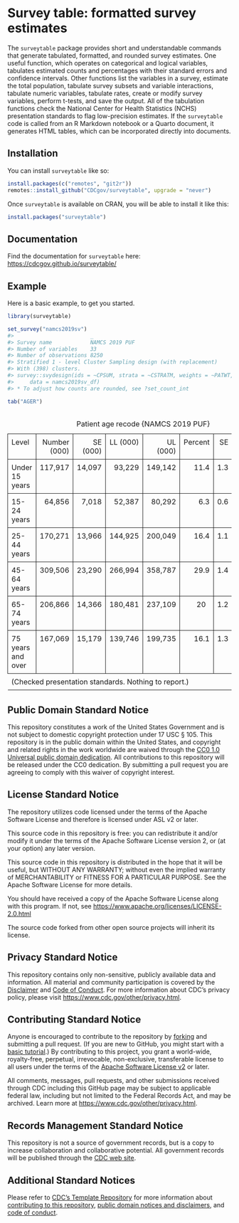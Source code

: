 
<!-- README.md is generated from README.Rmd. Please edit that file -->

# Survey table: formatted survey estimates

<!-- badges: start -->
<!-- badges: end -->

The `surveytable` package provides short and understandable commands
that generate tabulated, formatted, and rounded survey estimates. One
useful function, which operates on categorical and logical variables,
tabulates estimated counts and percentages with their standard errors
and confidence intervals. Other functions list the variables in a
survey, estimate the total population, tabulate survey subsets and
variable interactions, tabulate numeric variables, tabulate rates,
create or modify survey variables, perform t-tests, and save the output.
All of the tabulation functions check the National Center for Health
Statistics (NCHS) presentation standards to flag low-precision
estimates. If the `surveytable` code is called from an R Markdown
notebook or a Quarto document, it generates HTML tables, which can be
incorporated directly into documents.

## Installation

You can install `surveytable` like so:

``` r
install.packages(c("remotes", "git2r"))
remotes::install_github("CDCgov/surveytable", upgrade = "never")
```

Once `surveytable` is available on CRAN, you will be able to install it
like this:

``` r
install.packages("surveytable")
```

## Documentation

Find the documentation for `surveytable` here:
<https://cdcgov.github.io/surveytable/>

## Example

Here is a basic example, to get you started.

``` r
library(surveytable)
```

``` r
set_survey("namcs2019sv")
#>                        _             
#> Survey name            NAMCS 2019 PUF
#> Number of variables    33            
#> Number of observations 8250          
#> Stratified 1 - level Cluster Sampling design (with replacement)
#> With (398) clusters.
#> survey::svydesign(ids = ~CPSUM, strata = ~CSTRATM, weights = ~PATWT, 
#>     data = namcs2019sv_df)
#> * To adjust how counts are rounded, see ?set_count_int
```

``` r
tab("AGER")
```

<table class="huxtable" style="border-collapse: collapse; border: 0px; margin-bottom: 2em; margin-top: 2em; ; margin-left: auto; margin-right: auto;  " id="tab:unnamed-chunk-4">
<caption style="caption-side: top; text-align: center;">
Patient age recode {NAMCS 2019 PUF}
</caption>
<col>
<col>
<col>
<col>
<col>
<col>
<col>
<col>
<col>
<tr>
<th style="vertical-align: top; text-align: left; white-space: normal; border-style: solid solid solid solid; border-width: 0.4pt 0.4pt 0.4pt 0.4pt;    padding: 6pt 6pt 6pt 6pt; font-weight: normal;">
Level
</th>
<th style="vertical-align: top; text-align: right; white-space: normal; border-style: solid solid solid solid; border-width: 0.4pt 0.4pt 0.4pt 0.4pt;    padding: 6pt 6pt 6pt 6pt; font-weight: normal;">
Number (000)
</th>
<th style="vertical-align: top; text-align: right; white-space: normal; border-style: solid solid solid solid; border-width: 0.4pt 0.4pt 0.4pt 0.4pt;    padding: 6pt 6pt 6pt 6pt; font-weight: normal;">
SE (000)
</th>
<th style="vertical-align: top; text-align: right; white-space: normal; border-style: solid solid solid solid; border-width: 0.4pt 0.4pt 0.4pt 0.4pt;    padding: 6pt 6pt 6pt 6pt; font-weight: normal;">
LL (000)
</th>
<th style="vertical-align: top; text-align: right; white-space: normal; border-style: solid solid solid solid; border-width: 0.4pt 0.4pt 0.4pt 0.4pt;    padding: 6pt 6pt 6pt 6pt; font-weight: normal;">
UL (000)
</th>
<th style="vertical-align: top; text-align: right; white-space: normal; border-style: solid solid solid solid; border-width: 0.4pt 0.4pt 0.4pt 0.4pt;    padding: 6pt 6pt 6pt 6pt; font-weight: normal;">
Percent
</th>
<th style="vertical-align: top; text-align: right; white-space: normal; border-style: solid solid solid solid; border-width: 0.4pt 0.4pt 0.4pt 0.4pt;    padding: 6pt 6pt 6pt 6pt; font-weight: normal;">
SE
</th>
<th style="vertical-align: top; text-align: right; white-space: normal; border-style: solid solid solid solid; border-width: 0.4pt 0.4pt 0.4pt 0.4pt;    padding: 6pt 6pt 6pt 6pt; font-weight: normal;">
LL
</th>
<th style="vertical-align: top; text-align: right; white-space: normal; border-style: solid solid solid solid; border-width: 0.4pt 0.4pt 0.4pt 0.4pt;    padding: 6pt 6pt 6pt 6pt; font-weight: normal;">
UL
</th>
</tr>
<tr>
<td style="vertical-align: top; text-align: left; white-space: normal; border-style: solid solid solid solid; border-width: 0.4pt 0.4pt 0.4pt 0.4pt;    padding: 6pt 6pt 6pt 6pt; font-weight: normal;">
Under 15 years
</td>
<td style="vertical-align: top; text-align: right; white-space: normal; border-style: solid solid solid solid; border-width: 0.4pt 0.4pt 0.4pt 0.4pt;    padding: 6pt 6pt 6pt 6pt; font-weight: normal;">
117,917
</td>
<td style="vertical-align: top; text-align: right; white-space: normal; border-style: solid solid solid solid; border-width: 0.4pt 0.4pt 0.4pt 0.4pt;    padding: 6pt 6pt 6pt 6pt; font-weight: normal;">
14,097
</td>
<td style="vertical-align: top; text-align: right; white-space: normal; border-style: solid solid solid solid; border-width: 0.4pt 0.4pt 0.4pt 0.4pt;    padding: 6pt 6pt 6pt 6pt; font-weight: normal;">
93,229
</td>
<td style="vertical-align: top; text-align: right; white-space: normal; border-style: solid solid solid solid; border-width: 0.4pt 0.4pt 0.4pt 0.4pt;    padding: 6pt 6pt 6pt 6pt; font-weight: normal;">
149,142
</td>
<td style="vertical-align: top; text-align: right; white-space: normal; border-style: solid solid solid solid; border-width: 0.4pt 0.4pt 0.4pt 0.4pt;    padding: 6pt 6pt 6pt 6pt; font-weight: normal;">
11.4
</td>
<td style="vertical-align: top; text-align: right; white-space: normal; border-style: solid solid solid solid; border-width: 0.4pt 0.4pt 0.4pt 0.4pt;    padding: 6pt 6pt 6pt 6pt; font-weight: normal;">
1.3
</td>
<td style="vertical-align: top; text-align: right; white-space: normal; border-style: solid solid solid solid; border-width: 0.4pt 0.4pt 0.4pt 0.4pt;    padding: 6pt 6pt 6pt 6pt; font-weight: normal;">
8.9
</td>
<td style="vertical-align: top; text-align: right; white-space: normal; border-style: solid solid solid solid; border-width: 0.4pt 0.4pt 0.4pt 0.4pt;    padding: 6pt 6pt 6pt 6pt; font-weight: normal;">
14.2
</td>
</tr>
<tr>
<td style="vertical-align: top; text-align: left; white-space: normal; border-style: solid solid solid solid; border-width: 0.4pt 0.4pt 0.4pt 0.4pt;    padding: 6pt 6pt 6pt 6pt; font-weight: normal;">
15-24 years
</td>
<td style="vertical-align: top; text-align: right; white-space: normal; border-style: solid solid solid solid; border-width: 0.4pt 0.4pt 0.4pt 0.4pt;    padding: 6pt 6pt 6pt 6pt; font-weight: normal;">
64,856
</td>
<td style="vertical-align: top; text-align: right; white-space: normal; border-style: solid solid solid solid; border-width: 0.4pt 0.4pt 0.4pt 0.4pt;    padding: 6pt 6pt 6pt 6pt; font-weight: normal;">
7,018
</td>
<td style="vertical-align: top; text-align: right; white-space: normal; border-style: solid solid solid solid; border-width: 0.4pt 0.4pt 0.4pt 0.4pt;    padding: 6pt 6pt 6pt 6pt; font-weight: normal;">
52,387
</td>
<td style="vertical-align: top; text-align: right; white-space: normal; border-style: solid solid solid solid; border-width: 0.4pt 0.4pt 0.4pt 0.4pt;    padding: 6pt 6pt 6pt 6pt; font-weight: normal;">
80,292
</td>
<td style="vertical-align: top; text-align: right; white-space: normal; border-style: solid solid solid solid; border-width: 0.4pt 0.4pt 0.4pt 0.4pt;    padding: 6pt 6pt 6pt 6pt; font-weight: normal;">
6.3
</td>
<td style="vertical-align: top; text-align: right; white-space: normal; border-style: solid solid solid solid; border-width: 0.4pt 0.4pt 0.4pt 0.4pt;    padding: 6pt 6pt 6pt 6pt; font-weight: normal;">
0.6
</td>
<td style="vertical-align: top; text-align: right; white-space: normal; border-style: solid solid solid solid; border-width: 0.4pt 0.4pt 0.4pt 0.4pt;    padding: 6pt 6pt 6pt 6pt; font-weight: normal;">
5.1
</td>
<td style="vertical-align: top; text-align: right; white-space: normal; border-style: solid solid solid solid; border-width: 0.4pt 0.4pt 0.4pt 0.4pt;    padding: 6pt 6pt 6pt 6pt; font-weight: normal;">
7.5
</td>
</tr>
<tr>
<td style="vertical-align: top; text-align: left; white-space: normal; border-style: solid solid solid solid; border-width: 0.4pt 0.4pt 0.4pt 0.4pt;    padding: 6pt 6pt 6pt 6pt; font-weight: normal;">
25-44 years
</td>
<td style="vertical-align: top; text-align: right; white-space: normal; border-style: solid solid solid solid; border-width: 0.4pt 0.4pt 0.4pt 0.4pt;    padding: 6pt 6pt 6pt 6pt; font-weight: normal;">
170,271
</td>
<td style="vertical-align: top; text-align: right; white-space: normal; border-style: solid solid solid solid; border-width: 0.4pt 0.4pt 0.4pt 0.4pt;    padding: 6pt 6pt 6pt 6pt; font-weight: normal;">
13,966
</td>
<td style="vertical-align: top; text-align: right; white-space: normal; border-style: solid solid solid solid; border-width: 0.4pt 0.4pt 0.4pt 0.4pt;    padding: 6pt 6pt 6pt 6pt; font-weight: normal;">
144,925
</td>
<td style="vertical-align: top; text-align: right; white-space: normal; border-style: solid solid solid solid; border-width: 0.4pt 0.4pt 0.4pt 0.4pt;    padding: 6pt 6pt 6pt 6pt; font-weight: normal;">
200,049
</td>
<td style="vertical-align: top; text-align: right; white-space: normal; border-style: solid solid solid solid; border-width: 0.4pt 0.4pt 0.4pt 0.4pt;    padding: 6pt 6pt 6pt 6pt; font-weight: normal;">
16.4
</td>
<td style="vertical-align: top; text-align: right; white-space: normal; border-style: solid solid solid solid; border-width: 0.4pt 0.4pt 0.4pt 0.4pt;    padding: 6pt 6pt 6pt 6pt; font-weight: normal;">
1.1
</td>
<td style="vertical-align: top; text-align: right; white-space: normal; border-style: solid solid solid solid; border-width: 0.4pt 0.4pt 0.4pt 0.4pt;    padding: 6pt 6pt 6pt 6pt; font-weight: normal;">
14.3
</td>
<td style="vertical-align: top; text-align: right; white-space: normal; border-style: solid solid solid solid; border-width: 0.4pt 0.4pt 0.4pt 0.4pt;    padding: 6pt 6pt 6pt 6pt; font-weight: normal;">
18.8
</td>
</tr>
<tr>
<td style="vertical-align: top; text-align: left; white-space: normal; border-style: solid solid solid solid; border-width: 0.4pt 0.4pt 0.4pt 0.4pt;    padding: 6pt 6pt 6pt 6pt; font-weight: normal;">
45-64 years
</td>
<td style="vertical-align: top; text-align: right; white-space: normal; border-style: solid solid solid solid; border-width: 0.4pt 0.4pt 0.4pt 0.4pt;    padding: 6pt 6pt 6pt 6pt; font-weight: normal;">
309,506
</td>
<td style="vertical-align: top; text-align: right; white-space: normal; border-style: solid solid solid solid; border-width: 0.4pt 0.4pt 0.4pt 0.4pt;    padding: 6pt 6pt 6pt 6pt; font-weight: normal;">
23,290
</td>
<td style="vertical-align: top; text-align: right; white-space: normal; border-style: solid solid solid solid; border-width: 0.4pt 0.4pt 0.4pt 0.4pt;    padding: 6pt 6pt 6pt 6pt; font-weight: normal;">
266,994
</td>
<td style="vertical-align: top; text-align: right; white-space: normal; border-style: solid solid solid solid; border-width: 0.4pt 0.4pt 0.4pt 0.4pt;    padding: 6pt 6pt 6pt 6pt; font-weight: normal;">
358,787
</td>
<td style="vertical-align: top; text-align: right; white-space: normal; border-style: solid solid solid solid; border-width: 0.4pt 0.4pt 0.4pt 0.4pt;    padding: 6pt 6pt 6pt 6pt; font-weight: normal;">
29.9
</td>
<td style="vertical-align: top; text-align: right; white-space: normal; border-style: solid solid solid solid; border-width: 0.4pt 0.4pt 0.4pt 0.4pt;    padding: 6pt 6pt 6pt 6pt; font-weight: normal;">
1.4
</td>
<td style="vertical-align: top; text-align: right; white-space: normal; border-style: solid solid solid solid; border-width: 0.4pt 0.4pt 0.4pt 0.4pt;    padding: 6pt 6pt 6pt 6pt; font-weight: normal;">
27.2
</td>
<td style="vertical-align: top; text-align: right; white-space: normal; border-style: solid solid solid solid; border-width: 0.4pt 0.4pt 0.4pt 0.4pt;    padding: 6pt 6pt 6pt 6pt; font-weight: normal;">
32.6
</td>
</tr>
<tr>
<td style="vertical-align: top; text-align: left; white-space: normal; border-style: solid solid solid solid; border-width: 0.4pt 0.4pt 0.4pt 0.4pt;    padding: 6pt 6pt 6pt 6pt; font-weight: normal;">
65-74 years
</td>
<td style="vertical-align: top; text-align: right; white-space: normal; border-style: solid solid solid solid; border-width: 0.4pt 0.4pt 0.4pt 0.4pt;    padding: 6pt 6pt 6pt 6pt; font-weight: normal;">
206,866
</td>
<td style="vertical-align: top; text-align: right; white-space: normal; border-style: solid solid solid solid; border-width: 0.4pt 0.4pt 0.4pt 0.4pt;    padding: 6pt 6pt 6pt 6pt; font-weight: normal;">
14,366
</td>
<td style="vertical-align: top; text-align: right; white-space: normal; border-style: solid solid solid solid; border-width: 0.4pt 0.4pt 0.4pt 0.4pt;    padding: 6pt 6pt 6pt 6pt; font-weight: normal;">
180,481
</td>
<td style="vertical-align: top; text-align: right; white-space: normal; border-style: solid solid solid solid; border-width: 0.4pt 0.4pt 0.4pt 0.4pt;    padding: 6pt 6pt 6pt 6pt; font-weight: normal;">
237,109
</td>
<td style="vertical-align: top; text-align: right; white-space: normal; border-style: solid solid solid solid; border-width: 0.4pt 0.4pt 0.4pt 0.4pt;    padding: 6pt 6pt 6pt 6pt; font-weight: normal;">
20  
</td>
<td style="vertical-align: top; text-align: right; white-space: normal; border-style: solid solid solid solid; border-width: 0.4pt 0.4pt 0.4pt 0.4pt;    padding: 6pt 6pt 6pt 6pt; font-weight: normal;">
1.2
</td>
<td style="vertical-align: top; text-align: right; white-space: normal; border-style: solid solid solid solid; border-width: 0.4pt 0.4pt 0.4pt 0.4pt;    padding: 6pt 6pt 6pt 6pt; font-weight: normal;">
17.6
</td>
<td style="vertical-align: top; text-align: right; white-space: normal; border-style: solid solid solid solid; border-width: 0.4pt 0.4pt 0.4pt 0.4pt;    padding: 6pt 6pt 6pt 6pt; font-weight: normal;">
22.5
</td>
</tr>
<tr>
<td style="vertical-align: top; text-align: left; white-space: normal; border-style: solid solid solid solid; border-width: 0.4pt 0.4pt 0.8pt 0.4pt;    padding: 6pt 6pt 6pt 6pt; font-weight: normal;">
75 years and over
</td>
<td style="vertical-align: top; text-align: right; white-space: normal; border-style: solid solid solid solid; border-width: 0.4pt 0.4pt 0.8pt 0.4pt;    padding: 6pt 6pt 6pt 6pt; font-weight: normal;">
167,069
</td>
<td style="vertical-align: top; text-align: right; white-space: normal; border-style: solid solid solid solid; border-width: 0.4pt 0.4pt 0.8pt 0.4pt;    padding: 6pt 6pt 6pt 6pt; font-weight: normal;">
15,179
</td>
<td style="vertical-align: top; text-align: right; white-space: normal; border-style: solid solid solid solid; border-width: 0.4pt 0.4pt 0.8pt 0.4pt;    padding: 6pt 6pt 6pt 6pt; font-weight: normal;">
139,746
</td>
<td style="vertical-align: top; text-align: right; white-space: normal; border-style: solid solid solid solid; border-width: 0.4pt 0.4pt 0.8pt 0.4pt;    padding: 6pt 6pt 6pt 6pt; font-weight: normal;">
199,735
</td>
<td style="vertical-align: top; text-align: right; white-space: normal; border-style: solid solid solid solid; border-width: 0.4pt 0.4pt 0.8pt 0.4pt;    padding: 6pt 6pt 6pt 6pt; font-weight: normal;">
16.1
</td>
<td style="vertical-align: top; text-align: right; white-space: normal; border-style: solid solid solid solid; border-width: 0.4pt 0.4pt 0.8pt 0.4pt;    padding: 6pt 6pt 6pt 6pt; font-weight: normal;">
1.3
</td>
<td style="vertical-align: top; text-align: right; white-space: normal; border-style: solid solid solid solid; border-width: 0.4pt 0.4pt 0.8pt 0.4pt;    padding: 6pt 6pt 6pt 6pt; font-weight: normal;">
13.7
</td>
<td style="vertical-align: top; text-align: right; white-space: normal; border-style: solid solid solid solid; border-width: 0.4pt 0.4pt 0.8pt 0.4pt;    padding: 6pt 6pt 6pt 6pt; font-weight: normal;">
18.8
</td>
</tr>
<tr>
<td colspan="9" style="vertical-align: top; text-align: left; white-space: normal; border-style: solid solid solid solid; border-width: 0.8pt 0pt 0pt 0pt;    padding: 6pt 6pt 6pt 6pt; font-weight: normal;">
(Checked presentation standards. Nothing to report.)
</td>
</tr>
</table>
<!-- CDC standard text -->

## Public Domain Standard Notice

This repository constitutes a work of the United States Government and
is not subject to domestic copyright protection under 17 USC § 105. This
repository is in the public domain within the United States, and
copyright and related rights in the work worldwide are waived through
the [CC0 1.0 Universal public domain
dedication](https://creativecommons.org/publicdomain/zero/1.0/). All
contributions to this repository will be released under the CC0
dedication. By submitting a pull request you are agreeing to comply with
this waiver of copyright interest.

## License Standard Notice

The repository utilizes code licensed under the terms of the Apache
Software License and therefore is licensed under ASL v2 or later.

This source code in this repository is free: you can redistribute it
and/or modify it under the terms of the Apache Software License version
2, or (at your option) any later version.

This source code in this repository is distributed in the hope that it
will be useful, but WITHOUT ANY WARRANTY; without even the implied
warranty of MERCHANTABILITY or FITNESS FOR A PARTICULAR PURPOSE. See the
Apache Software License for more details.

You should have received a copy of the Apache Software License along
with this program. If not, see
<https://www.apache.org/licenses/LICENSE-2.0.html>

The source code forked from other open source projects will inherit its
license.

## Privacy Standard Notice

This repository contains only non-sensitive, publicly available data and
information. All material and community participation is covered by the
[Disclaimer](https://github.com/CDCgov/template/blob/master/DISCLAIMER.md)
and [Code of
Conduct](https://github.com/CDCgov/template/blob/master/code-of-conduct.md).
For more information about CDC’s privacy policy, please visit
<https://www.cdc.gov/other/privacy.html>.

## Contributing Standard Notice

Anyone is encouraged to contribute to the repository by
[forking](https://docs.github.com/articles/fork-a-repo) and submitting a
pull request. (If you are new to GitHub, you might start with a [basic
tutorial](https://docs.github.com/articles/set-up-git).) By contributing
to this project, you grant a world-wide, royalty-free, perpetual,
irrevocable, non-exclusive, transferable license to all users under the
terms of the [Apache Software License
v2](https://www.apache.org/licenses/LICENSE-2.0.html) or later.

All comments, messages, pull requests, and other submissions received
through CDC including this GitHub page may be subject to applicable
federal law, including but not limited to the Federal Records Act, and
may be archived. Learn more at <https://www.cdc.gov/other/privacy.html>.

## Records Management Standard Notice

This repository is not a source of government records, but is a copy to
increase collaboration and collaborative potential. All government
records will be published through the [CDC web
site](https://www.cdc.gov).

## Additional Standard Notices

Please refer to [CDC’s Template
Repository](https://github.com/CDCgov/template) for more information
about [contributing to this
repository](https://github.com/CDCgov/template/blob/master/CONTRIBUTING.md),
[public domain notices and
disclaimers](https://github.com/CDCgov/template/blob/master/DISCLAIMER.md),
and [code of
conduct](https://github.com/CDCgov/template/blob/master/code-of-conduct.md).
